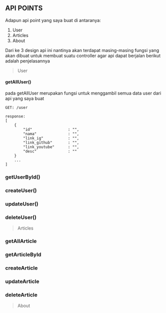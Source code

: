 ## API POINTS
Adapun api point yang saya buat di antaranya:
1. User
2. Articles
3. About

Dari ke 3 design api ini nantinya akan terdapat masing-masing fungsi yang akan dibuat untuk membuat suatu controller agar api dapat berjalan
berikut adalah penjelasannya 

> User

#### getAllUser()

pada getAllUser merupakan fungsi untuk menggambil semua data user dari api yang saya buat

```
GET: /user

response:
[
    {
        "id"                : "",
        "nama"              : "",
        "link_ig"           : "",
        "link_github"       : "",
        "link_youtube"      : "",
        "desc"              : ""
    }
    ...
]
```

### getUserById()


### createUser()


### updateUser()


### deleteUser()


> Articles


### getAllArticle


### getArticleById


### createArticle


### updateArticle


### deleteArticle


> About
